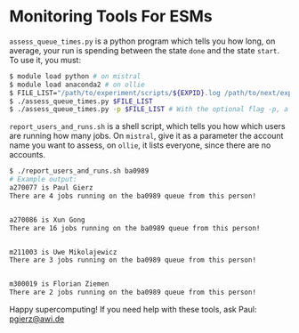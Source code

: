 # Monitoring Tools For ESMs

`assess_queue_times.py` is a python program which tells you how long, on average, your run is spending between the state `done` and the state `start`. To use it, you must:

```bash
$ module load python # on mistral
$ module load anaconda2 # on ollie
$ FILE_LIST="/path/to/experiment/scripts/${EXPID}.log /path/to/next/experiment/scripts/${EXPID}.log ..."
$ ./assess_queue_times.py $FILE_LIST
$ ./assess_queue_times.py -p $FILE_LIST # With the optional flag -p, a plot is made
```

`report_users_and_runs.sh` is a shell script, which tells you how which users are running how many jobs. On `mistral`, give it as a parameter the account name you want to assess, on `ollie`, it lists everyone, since there are no accounts.

```bash
$ ./report_users_and_runs.sh ba0989
# Example output:
a270077 is Paul Gierz
There are 4 jobs running on the ba0989 queue from this person!


a270086 is Xun Gong
There are 16 jobs running on the ba0989 queue from this person!


m211003 is Uwe Mikolajewicz
There are 3 jobs running on the ba0989 queue from this person!


m300019 is Florian Ziemen
There are 2 jobs running on the ba0989 queue from this person!
```

Happy supercomputing!
If you need help with these tools, ask Paul: pgierz@awi.de
